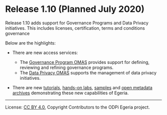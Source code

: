 <!-- SPDX-License-Identifier: CC-BY-4.0 -->
<!-- Copyright Contributors to the ODPi Egeria project. -->

# Release 1.10 (Planned July 2020)

Release 1.10 adds support for Governance Programs and Data Privacy initiatives.
This includes licenses, certification, terms and conditions governance

Below are the highlights:

* There are new access services:
   * The [Governance Program OMAS](../open-metadata-implementation/access-services/governance-program) provides support for defining, reviewing and refining governance programs.
   * The [Data Privacy OMAS](../open-metadata-implementation/access-services/data-privacy) supports the management of data privacy initiatives.

* There are new [tutorials](../open-metadata-resources/open-metadata-tutorials),
  [hands-on labs](../open-metadata-resources/open-metadata-labs),
  [samples](../open-metadata-resources/open-metadata-samples) and
  [open metadata archives](../open-metadata-resources/open-metadata-archives) demonstrating
  these new capabilities of Egeria.
   
----
License: [CC BY 4.0](https://creativecommons.org/licenses/by/4.0/),
Copyright Contributors to the ODPi Egeria project.
